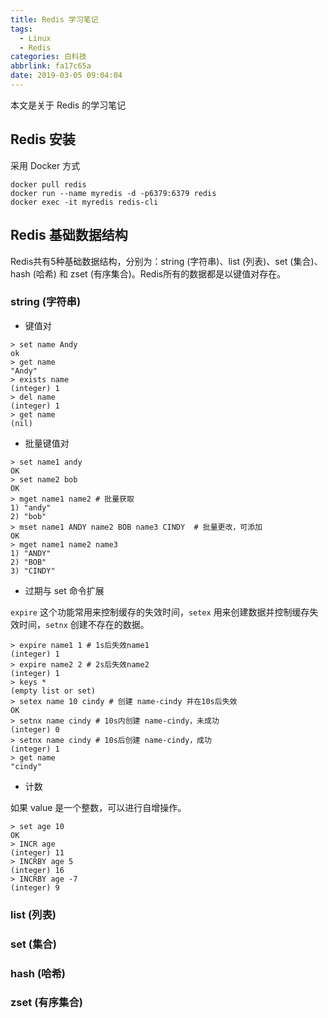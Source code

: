 ```yaml
---
title: Redis 学习笔记
tags:
  - Linux
  - Redis
categories: 白科技
abbrlink: fa17c65a
date: 2019-03-05 09:04:04
---
```

本文是关于 Redis 的学习笔记
<!--more-->
## Redis 安装

采用 Docker 方式

```shell
docker pull redis
docker run --name myredis -d -p6379:6379 redis
docker exec -it myredis redis-cli
```

## Redis 基础数据结构

Redis共有5种基础数据结构，分别为：string (字符串)、list (列表)、set (集合)、hash (哈希) 和 zset (有序集合)。Redis所有的数据都是以键值对存在。

### string (字符串)

- 键值对

```shell
> set name Andy
ok
> get name
"Andy"
> exists name
(integer) 1
> del name
(integer) 1
> get name
(nil)
```

- 批量键值对

```shell
> set name1 andy
OK
> set name2 bob
OK
> mget name1 name2 # 批量获取
1) "andy"
2) "bob"
> mset name1 ANDY name2 BOB name3 CINDY  # 批量更改，可添加
OK
> mget name1 name2 name3
1) "ANDY"
2) "BOB"
3) "CINDY"
```

- 过期与 set 命令扩展

`expire` 这个功能常用来控制缓存的失效时间，`setex` 用来创建数据并控制缓存失效时间，`setnx` 创建不存在的数据。

```shell
> expire name1 1 # 1s后失效name1
(integer) 1
> expire name2 2 # 2s后失效name2
(integer) 1
> keys *
(empty list or set)
> setex name 10 cindy # 创建 name-cindy 并在10s后失效
OK
> setnx name cindy # 10s内创建 name-cindy，未成功
(integer) 0
> setnx name cindy # 10s后创建 name-cindy，成功
(integer) 1
> get name
"cindy"
```

- 计数

如果 value 是一个整数，可以进行自增操作。

```shell
> set age 10
OK
> INCR age
(integer) 11
> INCRBY age 5
(integer) 16
> INCRBY age -7
(integer) 9
```

### list (列表)

### set (集合)

### hash (哈希)

### zset (有序集合)
